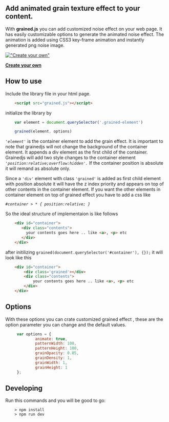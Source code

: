 
Add animated grain texture effect to your content.
--------------------------------------------------

With **grained.js** you can add customized noise effect on your web page. It has easily customizable options to generate the animated noise effect.
The animation is added using CSS3 key-frame animation and instantly generated png noise image.

[!["Create your own"](http://sarathsaleem.github.io/grained/img/textute-list.gif)](http://sarathsaleem.github.io/grained)

**[Create your own](http://sarathsaleem.github.io/grained)**

How to use
------------

Include the library file in your html page.
```html
    <script src="grained.js"></script>
```
initialize the library by
```javascript
    var element = document.querySelector('.grained-element')

    grained(element, options)
```

*`'element'`* is the container element to add the grain effect.  It is important to note that grainedjs will not change the background of the container element. It appends a div element as the first child of the container. Grainedjs will add two style changes to the container element *`'position:relative;overflow:hidden'.`* If the container position is absolute it will remand as absolute only.

Since a `'div'` element with class `'grained'` is added as first child element with position absolute it will have the z index priority and appears on top of other contents in the container element. If you want the other elements in container element on top of grained effect you have to  add a css like

*`#container > * { position:relative; }`*

So the ideal structure of implementaion is like follows
```html
    <div id="container">
       <div class="contents">
         your contents goes here .. like <a>, <p> etc
       </div>
    </div>
```
after initilizing  `grained(document.querySelector('#container'), {});` it will look like this

```html
    <div id="container">
        <div class='grained'></div>
        <div class="contents">
            your contents goes here .. like <a>, <p> etc
        </div>
    </div>
```

Options
-------

With these options you can crate customized grained effect , these are the option parameter you can change and the default values.
```javascript
     var options = {
             animate: true,
             patternWidth: 100,
             patternHeight: 100,
             grainOpacity: 0.05,
             grainDensity: 1,
             grainWidth: 1,
             grainHeight: 1
     };
```
Developing
-------

Run this commands and you will be good to go:

```shell
    > npm install
    > npm run dev
```
